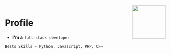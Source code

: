 <img align='right' src='https://cdn.discordapp.com/emojis/810934476711919646.png?v=1' width='105'>

# Profile

<ul>
   <li><strong>I'm a </strong><code>full-stack developer</code></li>
</ul>

```py
Bests Skills = Python, Javascript, PHP, C++
```
